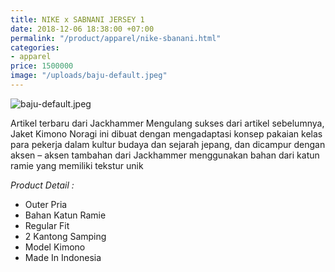 ```yaml
---
title: NIKE x SABNANI JERSEY 1
date: 2018-12-06 18:38:00 +07:00
permalink: "/product/apparel/nike-sbanani.html"
categories:
- apparel
price: 1500000
image: "/uploads/baju-default.jpeg"
---
```


![baju-default.jpeg](/uploads/baju-default.jpeg)

Artikel terbaru dari Jackhammer
Mengulang sukses dari artikel sebelumnya, Jaket Kimono Noragi ini dibuat dengan mengadaptasi konsep pakaian kelas para pekerja dalam kultur budaya dan sejarah jepang, dan dicampur dengan aksen – aksen tambahan dari Jackhammer
menggunakan bahan dari katun ramie yang memiliki tekstur unik

*Product Detail :*
- Outer Pria
- Bahan Katun Ramie
- Regular Fit
- 2 Kantong Samping
- Model Kimono
- Made In Indonesia